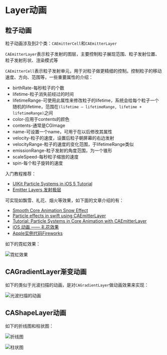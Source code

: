 # Layer动画

## 粒子动画

粒子动画涉及到2个类：`CAEmitterCell`和`CAEmitterLayer`


`CAEmitterLayer`表示粒子发射的图层，主要控制粒子展现范围、粒子发射位置、粒子发射形状、渲染模式等

`CAEmitterCell`表示粒子发射单元，用于对粒子做更精细的控制。控制粒子的移动速度、方向、范围等，一些重要属性的介绍：

+ birthRate-每秒粒子的个数
+ lifetime-粒子消失前经过的时间
+ lifetimeRange-可使用此属性来修改粒子的lifetime，系统会给每个粒子一个随机的lifetime，范围在`(lifetime – lifetimeRange, lifetime + lifetimeRange)`之间
+ color-应用于contents的颜色
+ contents-通常是CGImage
+ name-可设置一个name，可用于在以后修改其属性
+ velocity-粒子的速度，设置后粒子朝屏幕的右边发射
+ velocityRange-粒子的速度的变化范围，于lifetimeRange类似
+ emissionRange-粒子发射的角度范围，为一个锥形
+ scaleSpeed-每秒粒子缩放的速度
+ spin-每个粒子旋转的速度

入门教程推荐：

+ [UIKit Particle Systems in iOS 5 Tutorial](https://www.raywenderlich.com/6063/uikit-particle-systems-in-ios-5-tutorial)
+ [Emitter Layers 发射极层](http://www.cnblogs.com/YungMing/p/4032635.html)

可实现如飘雪、礼花、烟火等效果，如下面的文章介绍的有：

+ [Smooth Core Animation Snow Effect](https://medium.com/@satindersingh71/smooth-core-animation-snow-effect-3d93417b96b3)
+ [Particle effects in swift using CAEmitterLayer](http://prabhu.xyz/2017/05/08/particle-effects-in-swift-using-caemitterlayer.html)
+ [Tutorial: Particle Systems in Core Animation with CAEmitterLayer](http://www.enharmonichq.com/tutorial-particle-systems-in-core-animation-with-caemitterlayer/)
+ [iOS 动画 —— 礼花效果](https://www.jianshu.com/p/08cbe521afe5)
+ [Apple实例代码Fireworks](https://developer.apple.com/library/content/samplecode/Fireworks/Introduction/Intro.html#//apple_ref/doc/uid/DTS40009114)


如下的霓虹效果：

![霓虹效果](https://github.com/winfredzen/iOS-Animation/blob/master/LayerAnimation/screenshot/CAEmitterLayer_Animation_1.gif)


## CAGradientLayer渐变动画

如下的类似于光波扫描的动画，是对`CAGradientLayer`做动画效果来实现：

![光波扫描的动画](https://github.com/winfredzen/iOS-Animation/blob/master/LayerAnimation/screenshot/CAGradientLayer_Animation_1.gif)


## CAShapeLayer动画

如下的折线图和柱状图：

![折线图](https://github.com/winfredzen/iOS-Animation/blob/master/LayerAnimation/screenshot/CAShapeLayer_Animation_1.gif)

![柱状图](https://github.com/winfredzen/iOS-Animation/blob/master/LayerAnimation/screenshot/CAShapeLayer_Animation_2.gif)













